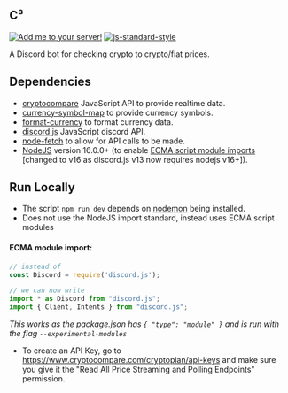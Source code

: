 ## C³  
[![Add me to your server!](https://badgen.net/badge/add%20me/to%20your%20server!/F2A900)](https://discord.com/api/oauth2/authorize?client_id=827663203298312203&permissions=0&scope=bot)
[![js-standard-style](https://badgen.net/badge/code%20style/standard/green)](http://standardjs.com/)

A Discord bot for checking crypto to crypto/fiat prices.



Dependencies
-------

- [cryptocompare](https://github.com/ExodusMovement/cryptocompare) JavaScript API to provide realtime data.
- [currency-symbol-map](https://www.npmjs.com/package/currency-symbol-map) to provide currency symbols.
- [format-currency](https://github.com/ExodusMovement/format-currency) to format currency data.
- [discord.js](https://discord.js.org/#/) JavaScript discord API.
- [node-fetch](https://github.com/node-fetch/node-fetch) to allow for API calls to be made.
- [NodeJS](https://nodejs.org/en/) version 16.0.0+ (to enable [ECMA script module imports](#ecma-module-import) \[changed to v16 as discord.js v13 now requires nodejs v16+]).

Run Locally
-------

- The script `npm run dev` depends on [nodemon](https://www.npmjs.com/package/nodemon) being installed. 
- Does not use the NodeJS import standard, instead uses ECMA script modules
#### ECMA module import:
 ```js
 // instead of
 const Discord = require('discord.js');
 
 // we can now write
 import * as Discord from "discord.js"; 
 import { Client, Intents } from "discord.js";
 ```
 _This works as the package.json has `{ "type": "module" }` and is run with the flag `--experimental-modules`_
 
- To create an API Key, go to https://www.cryptocompare.com/cryptopian/api-keys and make sure you give it the "Read All Price Streaming and Polling Endpoints" permission.
